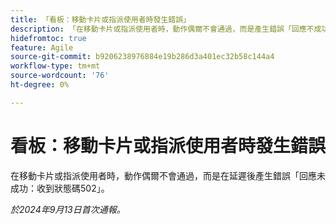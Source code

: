 ```yaml
---
title: 「看板：移動卡片或指派使用者時發生錯誤」
description: 「在移動卡片或指派使用者時，動作偶爾不會通過，而是產生錯誤「回應不成功：延遲後收到狀態碼502」。
hidefromtoc: true
feature: Agile
source-git-commit: b9206238976884e19b286d3a401ec32b58c144a4
workflow-type: tm+mt
source-wordcount: '76'
ht-degree: 0%

---
```



# 看板：移動卡片或指派使用者時發生錯誤

在移動卡片或指派使用者時，動作偶爾不會通過，而是在延遲後產生錯誤「回應未成功：收到狀態碼502」。

_於2024年9月13日首次通報。_
